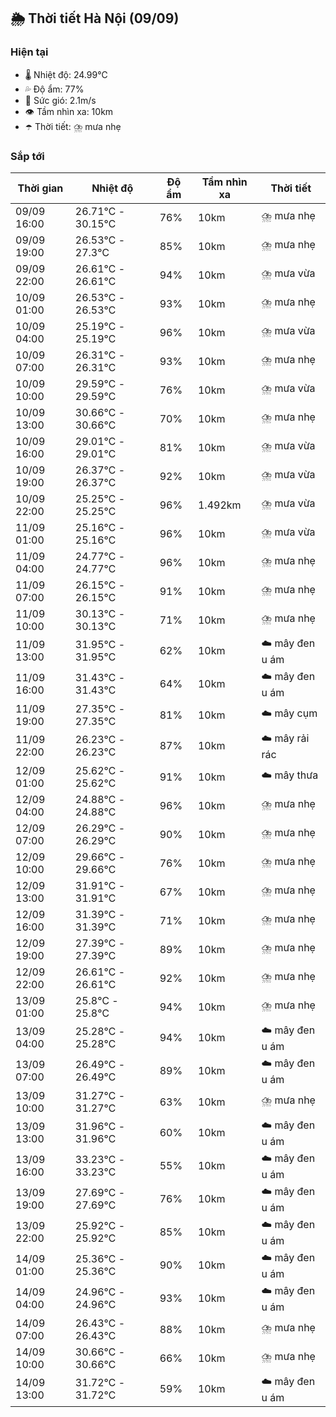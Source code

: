 ## 🌦️ Thời tiết Hà Nội (09/09)

### Hiện tại

- 🌡️ Nhiệt độ: 24.99℃
- 💦 Độ ẩm: 77%
- 💨 Sức gió: 2.1m/s
- 👁️ Tầm nhìn xa: 10km
- ☂️ Thời tiết: ⛈️ mưa nhẹ

### Sắp tới

| Thời gian | Nhiệt độ | Độ ẩm | Tầm nhìn xa | Thời tiết |
| --- | --- | --- | --- | --- |
| 09/09 16:00 | 26.71℃ - 30.15℃ | 76% | 10km | ⛈️ mưa nhẹ |
| 09/09 19:00 | 26.53℃ - 27.3℃ | 85% | 10km | ⛈️ mưa nhẹ |
| 09/09 22:00 | 26.61℃ - 26.61℃ | 94% | 10km | ⛈️ mưa vừa |
| 10/09 01:00 | 26.53℃ - 26.53℃ | 93% | 10km | ⛈️ mưa nhẹ |
| 10/09 04:00 | 25.19℃ - 25.19℃ | 96% | 10km | ⛈️ mưa vừa |
| 10/09 07:00 | 26.31℃ - 26.31℃ | 93% | 10km | ⛈️ mưa nhẹ |
| 10/09 10:00 | 29.59℃ - 29.59℃ | 76% | 10km | ⛈️ mưa vừa |
| 10/09 13:00 | 30.66℃ - 30.66℃ | 70% | 10km | ⛈️ mưa nhẹ |
| 10/09 16:00 | 29.01℃ - 29.01℃ | 81% | 10km | ⛈️ mưa vừa |
| 10/09 19:00 | 26.37℃ - 26.37℃ | 92% | 10km | ⛈️ mưa vừa |
| 10/09 22:00 | 25.25℃ - 25.25℃ | 96% | 1.492km | ⛈️ mưa vừa |
| 11/09 01:00 | 25.16℃ - 25.16℃ | 96% | 10km | ⛈️ mưa vừa |
| 11/09 04:00 | 24.77℃ - 24.77℃ | 96% | 10km | ⛈️ mưa nhẹ |
| 11/09 07:00 | 26.15℃ - 26.15℃ | 91% | 10km | ⛈️ mưa nhẹ |
| 11/09 10:00 | 30.13℃ - 30.13℃ | 71% | 10km | ⛈️ mưa nhẹ |
| 11/09 13:00 | 31.95℃ - 31.95℃ | 62% | 10km | ☁️ mây đen u ám |
| 11/09 16:00 | 31.43℃ - 31.43℃ | 64% | 10km | ☁️ mây đen u ám |
| 11/09 19:00 | 27.35℃ - 27.35℃ | 81% | 10km | ☁️ mây cụm |
| 11/09 22:00 | 26.23℃ - 26.23℃ | 87% | 10km | ☁️ mây rải rác |
| 12/09 01:00 | 25.62℃ - 25.62℃ | 91% | 10km | ☁️ mây thưa |
| 12/09 04:00 | 24.88℃ - 24.88℃ | 96% | 10km | ⛈️ mưa nhẹ |
| 12/09 07:00 | 26.29℃ - 26.29℃ | 90% | 10km | ⛈️ mưa nhẹ |
| 12/09 10:00 | 29.66℃ - 29.66℃ | 76% | 10km | ⛈️ mưa nhẹ |
| 12/09 13:00 | 31.91℃ - 31.91℃ | 67% | 10km | ⛈️ mưa nhẹ |
| 12/09 16:00 | 31.39℃ - 31.39℃ | 71% | 10km | ⛈️ mưa nhẹ |
| 12/09 19:00 | 27.39℃ - 27.39℃ | 89% | 10km | ⛈️ mưa nhẹ |
| 12/09 22:00 | 26.61℃ - 26.61℃ | 92% | 10km | ⛈️ mưa nhẹ |
| 13/09 01:00 | 25.8℃ - 25.8℃ | 94% | 10km | ⛈️ mưa nhẹ |
| 13/09 04:00 | 25.28℃ - 25.28℃ | 94% | 10km | ☁️ mây đen u ám |
| 13/09 07:00 | 26.49℃ - 26.49℃ | 89% | 10km | ☁️ mây đen u ám |
| 13/09 10:00 | 31.27℃ - 31.27℃ | 63% | 10km | ⛈️ mưa nhẹ |
| 13/09 13:00 | 31.96℃ - 31.96℃ | 60% | 10km | ☁️ mây đen u ám |
| 13/09 16:00 | 33.23℃ - 33.23℃ | 55% | 10km | ☁️ mây đen u ám |
| 13/09 19:00 | 27.69℃ - 27.69℃ | 76% | 10km | ☁️ mây đen u ám |
| 13/09 22:00 | 25.92℃ - 25.92℃ | 85% | 10km | ☁️ mây đen u ám |
| 14/09 01:00 | 25.36℃ - 25.36℃ | 90% | 10km | ☁️ mây đen u ám |
| 14/09 04:00 | 24.96℃ - 24.96℃ | 93% | 10km | ☁️ mây đen u ám |
| 14/09 07:00 | 26.43℃ - 26.43℃ | 88% | 10km | ⛈️ mưa nhẹ |
| 14/09 10:00 | 30.66℃ - 30.66℃ | 66% | 10km | ⛈️ mưa nhẹ |
| 14/09 13:00 | 31.72℃ - 31.72℃ | 59% | 10km | ☁️ mây đen u ám |
